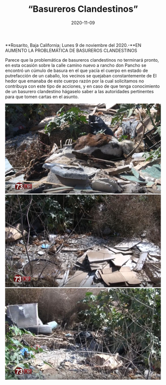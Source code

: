 ﻿---
layout: blog
title:  “Basureros Clandestinos”
date:   2020-11-09  
categories: rosarito
permalink: /:categories/:title:output_ext
image: img/cnr/basureros-clandestinos.jpg
autor: 
---


**Rosarito, Baja California;  Lunes 9 de noviembre del 2020.-**EN AUMENTO LA PROBLEMÁTICA DE BASUREROS CLANDESTINOS


Parece que la problemática de basureros clandestinos no terminará pronto, en esta ocasión sobre la calle camino nuevo a rancho don Pancho se encontró un cúmulo de basura en el que yacía el cuerpo en estado de putrefacción de un caballo, los vecinos se quejaban constantemente de El hedor que emanaba de este cuerpo razón por la cual solicitamos no contribuya con este tipo de acciones, y en caso de que tenga conocimiento de un basurero clandestino hágaselo saber a las autoridades pertinentes para que tomen cartas en el asunto.

<div id="carouselExampleSlidesOnly" class="carousel slide" data-ride="carousel">
  <div class="carousel-inner">
    <div class="carousel-item active">
       <img class="d-block w-100" src="/img/cnr/basureros-clandestinos.jpg" loading="lazy"  alt="Basureros clandestinos">
    </div>
    <div class="carousel-item">
      <img class="d-block w-100" src="/img/cnr/basureros-clandestinos-2.jpg" loading="lazy"  alt="Basureros clandestinos">
    </div>
     <div class="carousel-item">
      <img class="d-block w-100" src="/img/cnr/basureros-clandestinos-3.jpg" loading="lazy"  alt="Basureros clandestinos">
    </div>
  </div>
</div>